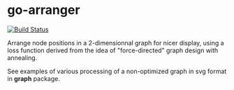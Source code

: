 
# go-arranger

[![Build Status](https://travis-ci.com/xavier268/go-arranger.svg?branch=master)](https://travis-ci.com/xavier268/go-arranger)

Arrange node positions in a 2-dimensionnal graph for nicer display, using a loss function derived from the idea of "force-directed" graph design with annealing.

See examples of various processing of a non-optimized graph in svg format in **graph** package.
